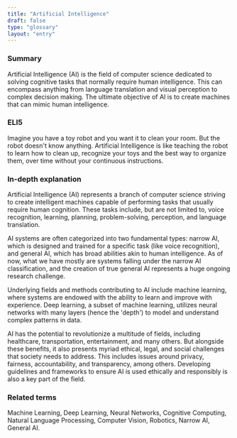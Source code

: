 ```yaml
---
title: "Artificial Intelligence"
draft: false
type: "glossary"
layout: "entry"
---
```


### Summary
Artificial Intelligence (AI) is the field of computer science dedicated to solving cognitive tasks that normally require human intelligence. This can encompass anything from language translation and visual perception to complex decision making. The ultimate objective of AI is to create machines that can mimic human intelligence.

### ELI5
Imagine you have a toy robot and you want it to clean your room. But the robot doesn't know anything. Artificial Intelligence is like teaching the robot to learn how to clean up, recognize your toys and the best way to organize them, over time without your continuous instructions.

### In-depth explanation
Artificial Intelligence (AI) represents a branch of computer science striving to create intelligent machines capable of performing tasks that usually require human cognition. These tasks include, but are not limited to, voice recognition, learning, planning, problem-solving, perception, and language translation.

AI systems are often categorized into two fundamental types: narrow AI, which is designed and trained for a specific task (like voice recognition), and general AI, which has broad abilities akin to human intelligence. As of now, what we have mostly are systems falling under the narrow AI classification, and the creation of true general AI represents a huge ongoing research challenge.

Underlying fields and methods contributing to AI include machine learning, where systems are endowed with the ability to learn and improve with experience. Deep learning, a subset of machine learning, utilizes neural networks with many layers (hence the 'depth') to model and understand complex patterns in data.

AI has the potential to revolutionize a multitude of fields, including healthcare, transportation, entertainment, and many others. But alongside these benefits, it also presents myriad ethical, legal, and social challenges that society needs to address. This includes issues around privacy, fairness, accountability, and transparency, among others. Developing guidelines and frameworks to ensure AI is used ethically and responsibly is also a key part of the field.

### Related terms
Machine Learning, Deep Learning, Neural Networks, Cognitive Computing, Natural Language Processing, Computer Vision, Robotics, Narrow AI, General AI.

